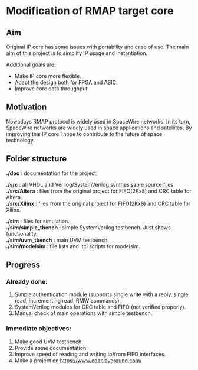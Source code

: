 # Modification of RMAP target core

## Aim

Original IP core has some issues with portability and ease of use. 
The main aim of this project is to simplify IP usage and instantiation. 

Additional goals are:
* Make IP core more flexible.
* Adapt the design both for FPGA and ASIC.
* Improve core data throughput.

## Motivation

Nowadays RMAP protocol is widely used in SpaceWire networks. In its turn, SpaceWire networks are widely used in space applications and satellites. By improving this IP core I hope to contribute to the future of space technology.

## Folder structure

**./doc** : documentation for the project.

**./src** : all VHDL and Verilog/SystemVerilog synthesisable source files.  
**./src/Altera** : files from the original project for FIFO(2Kx8) and CRC table for Altera.  
**./src/Xilinx** : files from the original project for FIFO(2Kx8) and CRC table for Xilinx.

**./sim** : files for simulation.  
**./sim/simple\_tbench** : simple SystemVerilog testbench. Just shows functionality.  
**./sim/uvm\_tbench**    : main UVM testbench.  
**./sim/modelsim**       : file lists and .tcl scripts for modelsim.

## Progress

### Already done:

1. Simple authentication module (supports single write with a reply, single read, incrementing read, RMW commands).
2. SystemVerilog modules for CRC table and FIFO (not verified properly).
3. Manual check of main operations with simple testbench.

### Immediate objectives:

1. Make good UVM testbench.
2. Provide some documentation.
3. Improve speed of reading and writing to/from FIFO interfaces.
4. Make a project on <https://www.edaplayground.com/>


